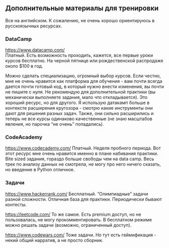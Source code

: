 ## Дополнительные материалы для тренировки

Все на английском. К сожалению, не очень хорошо ориентируюсь в русскоязычных ресурсах.

### DataCamp
https://www.datacamp.com/   
Платный. Есть возможность проходить, кажется, все первые уроки курсов бесплатно. На черной пятнице или рождественской распродаже около $100 в год.

Можно сделать специализацию, огромный выбор курсов. Если честно, мне не очень нравится как платформа для обучения - вам почти всегда дается почти готовый код, в который нужно внести изменения, вы почти не пишите с нуля. Не рекомендую для дополнительной практики (вы механически выполняете задания, мало что откладывается). Это хороший ресурс, но для другого. Я использую датакамп больше в контексте расширения кругозора - смотрю какие инструменты они дают для решения разных задач. Также, они сильно расширились и теперь не все курсы одинаково качественные (не знаю масштабов явления, но парочка “не очень” попадались).

### CodeAcademy
https://www.codecademy.com/
Платный. Неделя пробного периода.
Вот этот ресурс мне очень нравится именно в плане набивания практики. Bite sized задания, гораздо больше свободы чем на data camp. Весь трек по анализу данных не смотрела, не могу про него ничего сказать, но введение в Python отличное.

### Задачи
https://www.hackerrank.com/
Бесплатный. “Олимпиадные” задачи разной сложности. Отличная база для практики. Периодически бывают контесты.

https://leetcode.com/
То же самое. Есть premium доступ, но не пользовалась, не могу прокомментировать. В бесплатном режиме можно решать задачи (возможно, ограниченный доступ).

https://www.codewars.com/
Тоже задачи. Но тут есть геймификация - некий общий нарратив, а не просто сборник.

